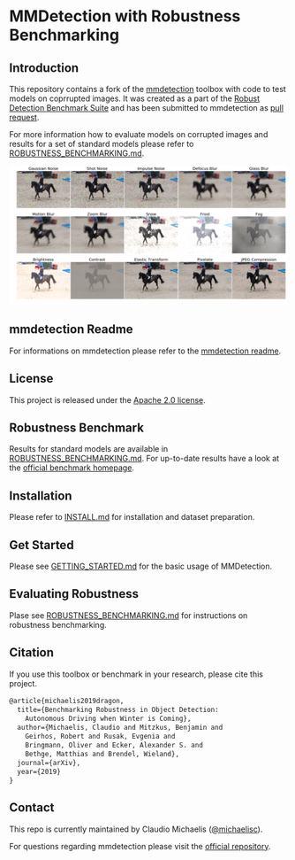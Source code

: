 
# MMDetection with Robustness Benchmarking


## Introduction 

This repository contains a fork of the [mmdetection](https://github.com/open-mmlab/mmdetection) 
toolbox with code to test models on coprrupted images. It was created as a part of the 
[Robust Detection Benchmark Suite](https://github.com/bethgelab/robust_detection_benchmark) and has been 
submitted to mmdetection as [pull request](https://github.com/open-mmlab/mmdetection/pulls).

For more information how to evaluate models on corrupted images and results for a set of standard
models please refer to [ROBUSTNESS_BENCHMARKING.md](ROBUSTNESS_BENCHMARKING.md).

![image corruption example](demo/corruptions_sev_3.png)


## mmdetection Readme

For informations on mmdetection please refer to the [mmdetection readme](MMDETECTION_README.md).


## License

This project is released under the [Apache 2.0 license](LICENSE).


## Robustness Benchmark

Results for standard models are available in [ROBUSTNESS_BENCHMARKING.md](ROBUSTNESS_BENCHMARKING.md).
For up-to-date results have a look at the 
[official benchmark homepage](https://github.com/bethgelab/robust_detection_benchmark).


## Installation

Please refer to [INSTALL.md](INSTALL.md) for installation and dataset preparation.


## Get Started

Please see [GETTING_STARTED.md](GETTING_STARTED.md) for the basic usage of MMDetection.


## Evaluating Robustness


Plase see [ROBUSTNESS_BENCHMARKING.md](ROBUSTNESS_BENCHMARKING.md) for instructions on robustness benchmarking.


## Citation

If you use this toolbox or benchmark in your research, please cite this project.

```
@article{michaelis2019dragon,
  title={Benchmarking Robustness in Object Detection: 
    Autonomous Driving when Winter is Coming},
  author={Michaelis, Claudio and Mitzkus, Benjamin and 
    Geirhos, Robert and Rusak, Evgenia and 
    Bringmann, Oliver and Ecker, Alexander S. and 
    Bethge, Matthias and Brendel, Wieland},
  journal={arXiv},
  year={2019}
}
```

## Contact

This repo is currently maintained by Claudio Michaelis ([@michaelisc](https://github.com/michaelisc)).

For questions regarding mmdetection please visit the [official repository](https://github.com/open-mmlab/mmdetection).